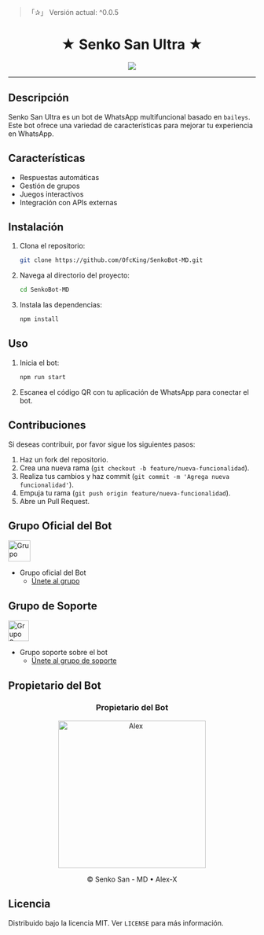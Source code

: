 > 「✰」 Versión actual: ^0.0.5

<h1 align="center">★ Senko San Ultra ★</h1>
<p align="center">
    <img src="https://qu.ax/lRebp.jpg">
</p>

---

## Descripción

Senko San Ultra es un bot de WhatsApp multifuncional basado en `baileys`. Este bot ofrece una variedad de características para mejorar tu experiencia en WhatsApp.

## Características

- Respuestas automáticas
- Gestión de grupos
- Juegos interactivos
- Integración con APIs externas

## Instalación

1. Clona el repositorio:
    ```sh
    git clone https://github.com/OfcKing/SenkoBot-MD.git
    ```
2. Navega al directorio del proyecto:
    ```sh
    cd SenkoBot-MD
    ```
3. Instala las dependencias:
    ```sh
    npm install
    ```

## Uso

1. Inicia el bot:
    ```sh
    npm run start
    ```
2. Escanea el código QR con tu aplicación de WhatsApp para conectar el bot.

## Contribuciones

Si deseas contribuir, por favor sigue los siguientes pasos:

1. Haz un fork del repositorio.
2. Crea una nueva rama (`git checkout -b feature/nueva-funcionalidad`).
3. Realiza tus cambios y haz commit (`git commit -m 'Agrega nueva funcionalidad'`).
4. Empuja tu rama (`git push origin feature/nueva-funcionalidad`).
5. Abre un Pull Request.

## Grupo Oficial del Bot

<img src="https://static.wikia.nocookie.net/nyancat/images/d/d3/Nyan-cat.gif/revision/latest/scale-to-width-down/400?cb=20131231222500&path-prefix=es" alt="Grupo" width="45" height="43">

- Grupo oficial del Bot
  * [Únete al grupo](https://chat.whatsapp.com/GWNT8saooXmA4dn5Kga8kp)

## Grupo de Soporte

<img src="https://i.pinimg.com/originals/19/80/6e/19806e91932e6054965fc83b85241270.gif" alt="Grupo Soporte" width="42" height="42">

- Grupo soporte sobre el bot
  * [Únete al grupo de soporte](https://chat.whatsapp.com/I25gNEySd7y7MahyIgxdGJ)

## Propietario del Bot

<div align="center">
  <h3 align="center">Propietario del Bot</h3>
  <a href="https://github.com/OfcKing">
    <img src="https://github.com/OfcKing.png" width="300" height="300" alt="Alex"/>
  </a>
  <p>© Senko San - MD • Alex-X</p>
</div>

## Licencia

Distribuido bajo la licencia MIT. Ver `LICENSE` para más información.
